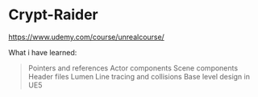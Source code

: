 # Crypt-Raider
https://www.udemy.com/course/unrealcourse/

What i have learned:
>Pointers and references
>Actor components
>Scene components
>Header files
>Lumen
>Line tracing and collisions
>Base level design in UE5
